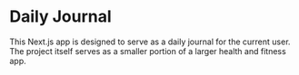 # Daily Journal

This Next.js app is designed to serve as a daily journal for the current user. The project itself serves as a smaller portion of a larger health and fitness app.